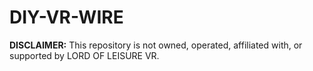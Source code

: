 # DIY-VR-WIRE
**DISCLAIMER:** This repository is not owned, operated, affiliated with, or supported by LORD OF LEISURE VR.
